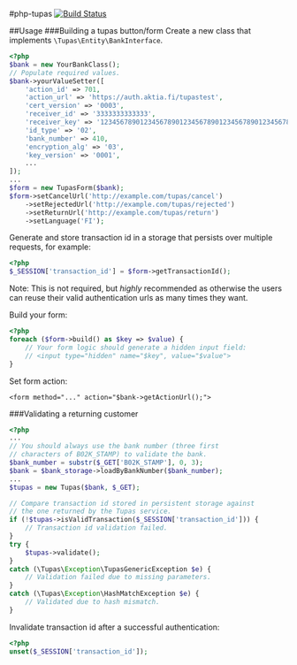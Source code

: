 #php-tupas
[![Build Status](https://travis-ci.org/tuutti/php-tupas.svg?branch=master)](https://travis-ci.org/tuutti/tupas)

##Usage
###Building a tupas button/form
Create a new class that implements `\Tupas\Entity\BankInterface`.
````php
<?php
$bank = new YourBankClass();
// Populate required values.
$bank->yourValueSetter([
    'action_id' => 701,
    'action_url' => 'https://auth.aktia.fi/tupastest',
    'cert_version' => '0003',
    'receiver_id' => '3333333333333',
    'receiver_key' => '1234567890123456789012345678901234567890123456789012345678901234',
    'id_type' => '02',
    'bank_number' => 410,
    'encryption_alg' => '03',
    'key_version' => '0001',
    ...
]);
...
$form = new TupasForm($bank);
$form->setCancelUrl('http://example.com/tupas/cancel')
    ->setRejectedUrl('http://example.com/tupas/rejected')
    ->setReturnUrl('http://example.com/tupas/return')
    ->setLanguage('FI');
````
Generate and store transaction id in a storage that persists over multiple requests, for example:

````php
<?php
$_SESSION['transaction_id'] = $form->getTransactionId();
````
Note: This is not required, but *highly* recommended as otherwise the users can reuse their valid authentication urls as many times they want.

Build your form:
````php
<?php
foreach ($form->build() as $key => $value) {
    // Your form logic should generate a hidden input field:
    // <input type="hidden" name="$key", value="$value">
}
````

Set form action:
````
<form method="..." action="$bank->getActionUrl();">
````

###Validating a returning customer
````php
<?php
...
// You should always use the bank number (three first
// characters of B02K_STAMP) to validate the bank.
$bank_number = substr($_GET['B02K_STAMP'], 0, 3);
$bank = $bank_storage->loadByBankNumber($bank_number);
...
$tupas = new Tupas($bank, $_GET);

// Compare transaction id stored in persistent storage against
// the one returned by the Tupas service.
if (!$tupas->isValidTransaction($_SESSION['transaction_id'])) {
    // Transaction id validation failed.
}
try {
    $tupas->validate();
}
catch (\Tupas\Exception\TupasGenericException $e) {
    // Validation failed due to missing parameters.
}
catch (\Tupas\Exception\HashMatchException $e) {
    // Validated due to hash mismatch.
}
````
Invalidate transaction id after a successful authentication:
````php
<?php
unset($_SESSION['transaction_id']);
````


